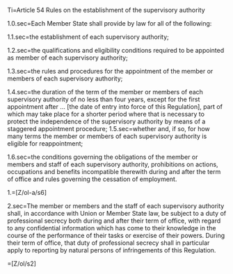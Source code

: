 Ti=Article 54 Rules on the establishment of the supervisory authority

1.0.sec=Each Member State shall provide by law for all of the following:

1.1.sec=the establishment of each supervisory authority;

1.2.sec=the qualifications and eligibility conditions required to be appointed as member of each supervisory authority;

1.3.sec=the rules and procedures for the appointment of the member or members of each supervisory authority;

1.4.sec=the duration of the term of the member or members of each supervisory authority of no less than four years, except for the first appointment after … [the date of entry into force of this Regulation], part of which may take place for a shorter period where that is necessary to protect the independence of the supervisory authority by means of a staggered appointment procedure;
1.5.sec=whether and, if so, for how many terms the member or members of each supervisory authority is eligible for reappointment;

1.6.sec=the conditions governing the obligations of the member or members and staff of each supervisory authority, prohibitions on actions, occupations and benefits incompatible therewith during and after the term of office and rules governing the cessation of employment.

1.=[Z/ol-a/s6]

2.sec=The member or members and the staff of each supervisory authority shall, in accordance with Union or Member State law, be subject to a duty of professional secrecy both during and after their term of office, with regard to any confidential information which has come to their knowledge in the course of the performance of their tasks or exercise of their powers. During their term of office, that duty of professional secrecy shall in particular apply to reporting by natural persons of infringements of this Regulation.

=[Z/ol/s2]


